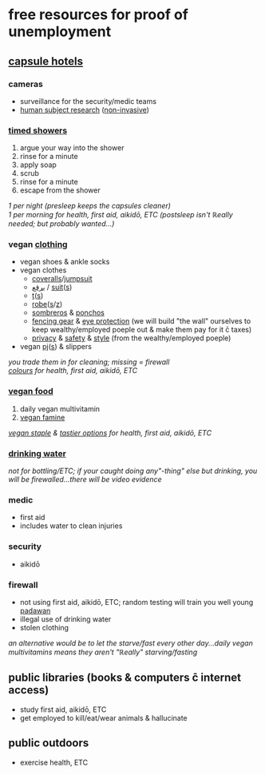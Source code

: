 # free resources for proof of unemployment

## [capsule hotels](https://en.wikipedia.org/wiki/Capsule_hotel)
### cameras
* surveillance for the security/medic teams
* [human subject research](https://en.wikipedia.org/wiki/Human_subject_research) ([non-invasive](https://en.wikipedia.org/wiki/Non-invasive_procedure))
### [timed showers](https://en.wikipedia.org/wiki/Lather,_rinse,_repeat)
1. argue your way into the shower
1. rinse for a minute
1. apply soap
1. scrub
1. rinse for a minute
1. escape from the shower

*1 per night (presleep keeps the capsules cleaner)*
<br>*1 per morning for health, first aid, aikidō, ETC (postsleep isn't ℝeally needed; but probably wanted...)*
### vegan [clothing](https://en.wikipedia.org/wiki/Template:Clothing)
* vegan shoes & ankle socks
* vegan clothes
	* [coveralls](https://en.wikipedia.org/wiki/Boilersuit)/[jumpsuit](https://en.wikipedia.org/wiki/Jumpsuit)
	* [برقع‎](https://en.wikipedia.org/wiki/Burqa) / [suit](https://en.wikipedia.org/wiki/Cleanroom_suit)([s](https://en.wikipedia.org/wiki/Hazmat_suit))
	* [t](https://en.wikipedia.org/wiki/Dhoti)([s](https://en.wikipedia.org/wiki/Turban))
	* [robe](https://en.wikipedia.org/wiki/Kasaya_(clothing))([s](https://www.google.com.au/search?q=monk+hooded+robe)/[z](https://www.google.com.au/search?q=monk+hooded+cloak))
	* [sombreros](https://en.wikipedia.org/wiki/Sombrero) & [ponchos](https://en.wikipedia.org/wiki/Baja_jacket)
	* [fencing gear](https://en.wikipedia.org/wiki/The_Puffy_Shirt) & [eye protection](https://en.wikipedia.org/wiki/Eyepatch#Pirates) (we will build "the wall" ourselves to keep wealthy/employed poeple out & make them pay for it c̄ taxes)
	* [privacy](https://en.wikipedia.org/wiki/Balaclava_(clothing)) & [safety](https://en.wikipedia.org/wiki/Jika-tabi) & [style](https://en.wikipedia.org/wiki/Kimono) (from the wealthy/employed poeple)
* vegan [pj](https://en.wikipedia.org/wiki/Onesie_(jumpsuit))([s](https://en.wikipedia.org/wiki/Blanket_sleeper)) & slippers

*you trade them in for cleaning; missing = firewall*
<br>*[colours](https://en.wikipedia.org/wiki/Ky%C5%AB) for health, first aid, aikidō, ETC*
### [vegan food](https://en.wikipedia.org/wiki/Veganism)
1. daily vegan multivitamin
1. [vegan famine](https://en.wikipedia.org/wiki/Famine_food)

*[vegan staple](https://en.wikipedia.org/wiki/Staple_food) & [tastier options](https://en.wikipedia.org/wiki/Template:Herbs_%26_spices) for health, first aid, aikidō, ETC*
### [drinking water](https://en.wikipedia.org/wiki/Drinking_fountain)
*not for bottling/ETC; if your caught doing any"-thing" else but drinking, you will be firewalled...there will be video evidence*
### medic
* first aid
* includes water to clean injuries
### security
* aikidō
### firewall
* not using first aid, aikidō, ETC; random testing will train you well young [padawan](https://en.wikipedia.org/wiki/Jedi#Educational_hierarchy)
* illegal use of drinking water
* stolen clothing

*an alternative would be to let the starve/fast every other day...daily vegan multivitamins means they aren't "ℝeally" starving/fasting*
## public libraries (books & computers c̄ internet access)
* study first aid, aikidō, ETC
* get employed to kill/eat/wear animals & hallucinate

## public outdoors
* exercise health, ETC

